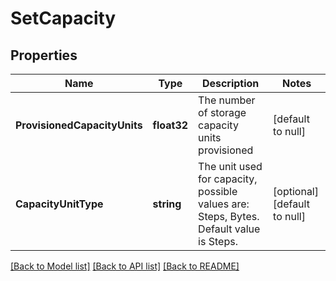 # SetCapacity

## Properties
Name | Type | Description | Notes
------------ | ------------- | ------------- | -------------
**ProvisionedCapacityUnits** | **float32** | The number of storage capacity units provisioned | [default to null]
**CapacityUnitType** | **string** | The unit used for capacity, possible values are: Steps, Bytes.  Default value is Steps. | [optional] [default to null]

[[Back to Model list]](../README.md#documentation-for-models) [[Back to API list]](../README.md#documentation-for-api-endpoints) [[Back to README]](../README.md)



